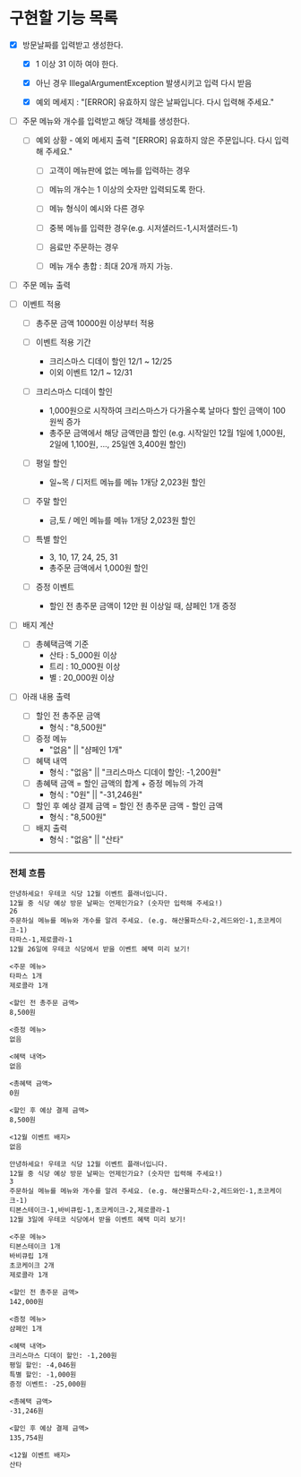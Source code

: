 # 구현할 기능 목록

- [X] 방문날짜를 입력받고 생성한다.
  - [X] 1 이상 31 이하 여야 한다. 
  - [X] 아닌 경우 IllegalArgumentException 발생시키고 입력 다시 받음 
  - [X] 예외 메세지 : "[ERROR] 유효하지 않은 날짜입니다. 다시 입력해 주세요."


- [ ] 주문 메뉴와 개수를 입력받고 해당 객체를 생성한다. 
  - [ ] 예외 상황 - 예외 메세지 출력 "[ERROR] 유효하지 않은 주문입니다. 다시 입력해 주세요."
      - [ ] 고객이 메뉴판에 없는 메뉴를 입력하는 경우
      - [ ] 메뉴의 개수는 1 이상의 숫자만 입력되도록 한다.
      - [ ] 메뉴 형식이 예시와 다른 경우
      - [ ] 중복 메뉴를 입력한 경우(e.g. 시저샐러드-1,시저샐러드-1)
      - [ ] 음료만 주문하는 경우
      - [ ] 메뉴 개수 총합 : 최대 20개 까지 가능. 


- [ ] 주문 메뉴 출력


- [ ] 이벤트 적용 
  - [ ] 총주문 금액 10000원 이상부터 적용
  
  - [ ] 이벤트 적용 기간 
    - 크리스마스 디데이 할인 12/1 ~ 12/25
    - 이외 이벤트 12/1 ~ 12/31
  
  - [ ] 크리스마스 디데이 할인 
    - 1,000원으로 시작하여 크리스마스가 다가올수록 날마다 할인 금액이 100원씩 증가
    - 총주문 금액에서 해당 금액만큼 할인
      (e.g. 시작일인 12월 1일에 1,000원, 2일에 1,100원, ..., 25일엔 3,400원 할인)
  
  - [ ] 평일 할인 
    - 일~목 / 디저트 메뉴를 메뉴 1개당 2,023원 할인
  
  - [ ] 주말 할인 
    - 금,토 / 메인 메뉴를 메뉴 1개당 2,023원 할인
  
  - [ ] 특별 할인 
    - 3, 10, 17, 24, 25, 31
    - 총주문 금액에서 1,000원 할인
  
  - [ ] 증정 이벤트 
    - 할인 전 총주문 금액이 12만 원 이상일 때, 샴페인 1개 증정


- [ ] 배지 계산 
    - [ ] 총혜택금액 기준
        - 산타 : 5_000원 이상
        - 트리 : 10_000원 이상
        - 별 : 20_000원 이상
      

- [ ] 아래 내용 출력
  - [ ] 할인 전 총주문 금액
    - 형식 : "8,500원"
  - [ ] 증정 메뉴
    - "없음" || "샴페인 1개"
  - [ ] 혜택 내역
    - 형식 : "없음" || "크리스마스 디데이 할인: -1,200원"
  - [ ] 총혜택 금액 = 할인 금액의 합계 + 증정 메뉴의 가격
    - 형식 : "0원" || "-31,246원"
  - [ ] 할인 후 예상 결제 금액 = 할인 전 총주문 금액 - 할인 금액 
    - 형식 : "8,500원"
  - [ ] 배지 출력
    - 형식 : "없음" || "산타"



---
### 전체 흐름
```
안녕하세요! 우테코 식당 12월 이벤트 플래너입니다.
12월 중 식당 예상 방문 날짜는 언제인가요? (숫자만 입력해 주세요!)
26
주문하실 메뉴를 메뉴와 개수를 알려 주세요. (e.g. 해산물파스타-2,레드와인-1,초코케이크-1)
타파스-1,제로콜라-1
12월 26일에 우테코 식당에서 받을 이벤트 혜택 미리 보기!

<주문 메뉴>
타파스 1개
제로콜라 1개

<할인 전 총주문 금액>
8,500원

<증정 메뉴>
없음

<혜택 내역>
없음

<총혜택 금액>
0원

<할인 후 예상 결제 금액>
8,500원

<12월 이벤트 배지>
없음
```

```
안녕하세요! 우테코 식당 12월 이벤트 플래너입니다.
12월 중 식당 예상 방문 날짜는 언제인가요? (숫자만 입력해 주세요!)
3
주문하실 메뉴를 메뉴와 개수를 알려 주세요. (e.g. 해산물파스타-2,레드와인-1,초코케이크-1)
티본스테이크-1,바비큐립-1,초코케이크-2,제로콜라-1
12월 3일에 우테코 식당에서 받을 이벤트 혜택 미리 보기!
 
<주문 메뉴>
티본스테이크 1개
바비큐립 1개
초코케이크 2개
제로콜라 1개
 
<할인 전 총주문 금액>
142,000원
 
<증정 메뉴>
샴페인 1개
 
<혜택 내역>
크리스마스 디데이 할인: -1,200원
평일 할인: -4,046원
특별 할인: -1,000원
증정 이벤트: -25,000원
 
<총혜택 금액>
-31,246원
 
<할인 후 예상 결제 금액>
135,754원
 
<12월 이벤트 배지>
산타
```